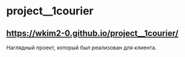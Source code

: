 # project__1courier

## https://wkim2-0.github.io/project__1courier/

Наглядный проект, который был реализован для клиента.
